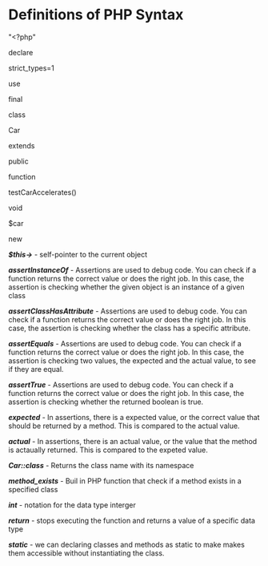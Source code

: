 # Definitions of PHP Syntax

"<?php" 

declare

strict_types=1

use

final

class

Car

extends

public

function

testCarAccelerates()

void

$car

new

**_$this->_** - self-pointer to the current object

**_assertInstanceOf_** - Assertions are used to debug code. You can check if a function returns the correct value or does the right job. In this case, the assertion is checking whether the given object is an instance of a given class

**_assertClassHasAttribute_** - Assertions are used to debug code. You can check if a function returns the correct value or does the right job. In this case, the assertion is checking whether the class has a specific attribute.

**_assertEquals_** - Assertions are used to debug code. You can check if a function returns the correct value or does the right job. In this case, the assertion is checking two values, the expected and the actual value, to see if they are equal.

**_assertTrue_** - Assertions are used to debug code. You can check if a function returns the correct value or does the right job. In this case, the assertion is checking whether the returned boolean is true.

**_expected_** - In assertions, there is a expected value, or the correct value that should be returned by a method. This is compared to the actual value.

**_actual_** -  In assertions, there is an actual value, or the value that the method is actaually returned. This is compared to the expeted value.

**_Car::class_** - Returns the class name with its namespace

**_method_exists_** - Buil in PHP function that check if a method exists in a specified class

**_int_** - notation for the data type interger

**_return_** - stops executing the function and returns a value of a specific data type

**_static_** -  we can declaring classes and methods as static to make makes them accessible without instantiating the class. 


